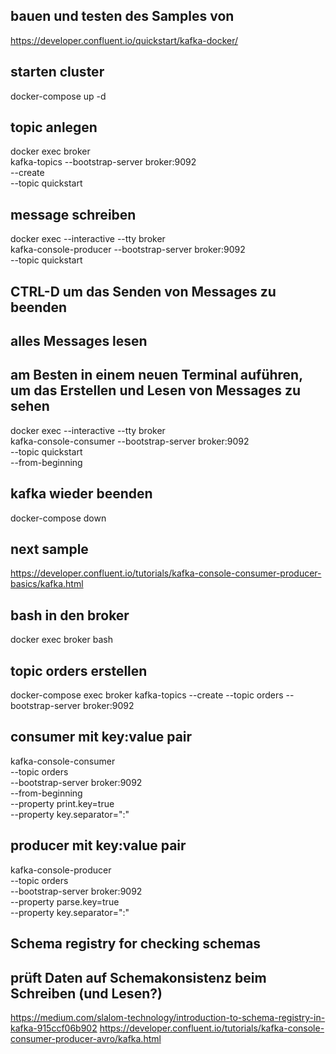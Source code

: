 ## bauen und testen des Samples von
https://developer.confluent.io/quickstart/kafka-docker/

## starten cluster
docker-compose up -d

## topic anlegen
docker exec broker \
kafka-topics --bootstrap-server broker:9092 \
             --create \
             --topic quickstart

## message schreiben
docker exec --interactive --tty broker \
kafka-console-producer --bootstrap-server broker:9092 \
                       --topic quickstart

## CTRL-D um das Senden von Messages zu beenden

## alles Messages lesen
## am Besten in einem neuen Terminal auführen, um das Erstellen und Lesen von Messages zu sehen
docker exec --interactive --tty broker \
kafka-console-consumer --bootstrap-server broker:9092 \
                       --topic quickstart \
                       --from-beginning

## kafka wieder beenden
docker-compose down



## next sample
https://developer.confluent.io/tutorials/kafka-console-consumer-producer-basics/kafka.html

## bash in den broker
docker exec broker bash

## topic orders erstellen
docker-compose exec broker kafka-topics --create --topic orders --bootstrap-server broker:9092

## consumer mit key:value pair
kafka-console-consumer \
  --topic orders \
  --bootstrap-server broker:9092 \
  --from-beginning \
  --property print.key=true \
  --property key.separator=":"

## producer mit key:value pair
kafka-console-producer \
  --topic orders \
  --bootstrap-server broker:9092 \
  --property parse.key=true \
  --property key.separator=":"

## Schema registry for checking schemas
## prüft Daten auf Schemakonsistenz beim Schreiben (und Lesen?)
https://medium.com/slalom-technology/introduction-to-schema-registry-in-kafka-915ccf06b902
https://developer.confluent.io/tutorials/kafka-console-consumer-producer-avro/kafka.html






